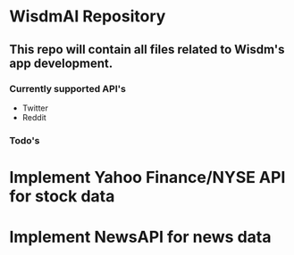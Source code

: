 # WisdmAI Repository 
## This repo will contain all files related to Wisdm's app development. 

### Currently supported API's 
- Twitter 
- Reddit 


### Todo's 
# Implement Yahoo Finance/NYSE API for stock data 
# Implement NewsAPI for news data 


